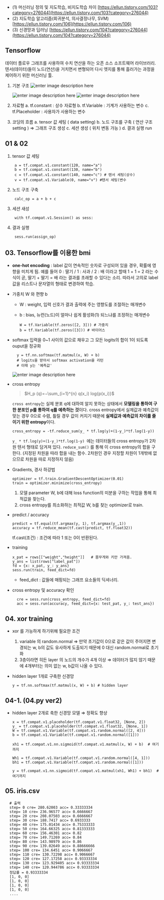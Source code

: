 -   (1) 머신러닝 정의 및 지도학습, 비지도학습 차이 
	[https://ellun.tistory.com/103?category=276044](https://ellun.tistory.com/103?category=276044)
-   (2) 지도학습 알고리즘(회귀분석, 의사결정나무, SVM)
    [https://ellun.tistory.com/106](https://ellun.tistory.com/106)
-   (3) 신경망과 딥러닝
	[https://ellun.tistory.com/104?category=276044](https://ellun.tistory.com/104?category=276044)

## Tensorflow
데이터 플로우 그래프를 사용하여 수치 연산을 하는 오픈 소스 소프트웨어 라이브러리.
텐서(데이터)들이 노드(연산)을 거치면서 변형되어 다시 엣지를 통해 흘러가는 과정을 제어하기 위한 머신러닝 툴.


1) 기본 구조
		![enter image description here](https://img1.daumcdn.net/thumb/R1280x0/?scode=mtistory2&fname=https://t1.daumcdn.net/cfile/tistory/2256FA33596D8E7029)

	![enter image description here](https://img1.daumcdn.net/thumb/R1280x0/?scode=mtistory2&fname=https://t1.daumcdn.net/cfile/tistory/24A52033596D904436)
	![enter image description here](https://img1.daumcdn.net/thumb/R1280x0/?scode=mtistory2&fname=https://t1.daumcdn.net/cfile/tistory/21B8F533596D921B33)

2) 자료형
	a. tf.constant : 상수 자료형
	b. tf.Variable : 기계가 사용하는 변수
	c. tf.Placeholder : 사용자가 사용하는 변수

3) 코딩의 흐름
	a. tensor 값 세팅 ( data setting)
	b. 노드 구조를 구축 ( 연산 구조 setting ) ⇒ 그래프 구조 생성
	c. 세션 생성 ( 위치 변동 가능 )
	d. 결과 실행 run

## 01 & 02
1. tensor 값 세팅

		a = tf.compat.v1.constant(120, name="a")
		b = tf.compat.v1.constant(130, name="b")
		c = tf.compat.v1.constant(140, name="c") # 텐서 세팅(상수)
		v = tf.compat.v1.Variable(0, name="v") #텐서 세팅(변수

2. 노드 구조 구축

		calc_op = a + b + c

3. 세션 새성

		with tf.compat.v1.Session() as sess:

4. 결과 실행

		sess.run(assign_op)

## 03. Tensorflow를 이용한 bmi
- **one-hot encoding** : label 값이 연속적인 숫자로 구성되어 있을 경우, 확률에 영향을 미치게 됨. 
예를 들어 0 : 딸기 / 1 : 사과 / 2 : 배 이라고 할때 
1 + 1  = 2 라는 수식이 곧, 딸기 + 딸기 = 배 라는 결과를 초래할 수 있다는 소리.
따라서 고의로 label 값을 리스트나 문자열의 형태로 변경하여 학습.
- 가중치  W 와 편향 b
	- W : weight, 입력 신호가 결과 출력에 주는 영향도를 조절하는 매개변수
	- b : bias,  뉴런(노드)이 얼마나 쉽게 활성화(1) 되느냐를 조정하는 매개변수

		  W = tf.Variable(tf.zeros([2, 3])) # 가중치  
		  b = tf.Variable(tf.zeros([3])) # 바이어스

- softmax
	입력을 0~1 사이의 값으로 채우고 그 모든 logits의 합이 1이 되도록 ouput을 정규화

		y = tf.nn.softmax(tf.matmul(x, W) + b)
		# logits을 받아서 softmax activation을 리턴
		# 이때 y는 '예측값'
	![enter image description here](https://img1.daumcdn.net/thumb/R1280x0/?scode=mtistory2&fname=http://cfile6.uf.tistory.com/image/9936A2385B75492A045026)

- cross entropy
	> $H_p (q)=−\sum_{i=1}^{n}  q(x_i) log{p(x_i)}$

	``cross entropy``는 실제 분포 q에 대하여 알지 못하는 상태에서 **모델링을 통하여 구한 분포인 p를 통하여 q를 예측하는 것**이다.
	cross entropy에서 실제값과 예측값이 맞는 경우 0으로 수렴, 틀릴 경우 값이 커지기 때문에 **실제값과 예측값의 차이를 줄이기 위한 entropy**이다. 

	  cross_entropy = -tf.reduce_sum(y_ * tf.log(y)+(1-y_)*tf.log(1-y))  

	``y_ * tf.log(y)+(1-y_)*tf.log(1-y) ``에는 데이터들의 cross entropy가 2차원 텐서 형태로 담겨져 있다. ``reduce_sum()`` 를 통해  이 cross entropy의 합을 구한다. (지정된 차원을 따라 합을 내는 함수. 2차원인 경우 지정할 차원이 1개밖에 없으므로 차원을 따로 지정하지 않음)

- Gradients, 경사 하강법

	  optimizer = tf.train.GradientDescentOptimizer(0.01)  
	  train = optimizer.minimize(cross_entropy)

	1) 모델 parameter W, b에 대해 loss function의 미분을 구하는 작업을 통해 최적값을 찾는다.
	2) cross entropy를 최소화하는 최적값 W, b를 찾는 optimizer로 train.

- predict / accuracy

	  predict = tf.equal(tf.argmax(y, 1), tf.argmax(y_,1))  
	  accuracy = tf.reduce_mean(tf.cast(predict, tf.float32))

	tf.cast(조건) : 조건에 따라 1 또는 0이 반환된다.

- training

	  x_pat = rows[["weight","height"]]   # 몸무게와 키만 가져옴.  
	  y_ans = list(rows["label_pat"])  
	  fd = {x: x_pat, y_: y_ans}  
	  sess.run(train, feed_dict=fd)

	- feed_dict : 값들에 매핑되는 그래프 요소들의 딕셔너리.

- cross entropy 및 accuracy 확인
	
		cre = sess.run(cross_entropy, feed_dict=fd)  
		acc = sess.run(accuracy, feed_dict={x: test_pat, y_: test_ans})

## 04. xor training

 - xor 를 가능하게 하기위해 필요한 조건  
   1. variable 의 random.normal  ⇒ 만약 초기값이 0으로 같은 값이 주어지면 변경되는 w, b의 값도 유사하게 도출되기 때문에 0 대신 random.normal로 초기화
   2. 3층이라면 히든 layer 의 노드의 개수가 4개 이상 ⇒ 데이터가 많지 않기 때문에 4개부터는 의미 없는 w, b값이 나올 수 있다.

- hidden layer 1개로 구축한 신경망

	  y = tf.nn.softmax(tf.matmul(x, W) + b) # hidden layer

## 04-1. (04.py ver2)
- hidden layer 2개로 축한 신경망 모델 ⇒ 정확도 향상

	  x = tf.compat.v1.placeholder(tf.compat.v1.float32, [None, 2])  
	  y_ = tf.compat.v1.placeholder(tf.compat.v1.float32, [None, 1])  
	  W = tf.compat.v1.Variable(tf.compat.v1.random.normal([2, 4]))  
	  b = tf.compat.v1.Variable(tf.compat.v1.random.normal([1]))  
	  
	  xh1 = tf.compat.v1.nn.sigmoid(tf.compat.v1.matmul(x, W) + b)  # 여기까지  
	  
	  Wh1 = tf.compat.v1.Variable(tf.compat.v1.random.normal([4, 1]))  
	  bh1 = tf.compat.v1.Variable(tf.compat.v1.random.normal([1]))  
	  
	  y = tf.compat.v1.nn.sigmoid(tf.compat.v1.matmul(xh1, Wh1) + bh1)  # 여기까지

## 05. iris.csv 

	  # 출력
	  step= 0 cre= 280.62003 acc= 0.33333334
	  step= 10 cre= 236.96577 acc= 0.6666667
	  step= 20 cre= 208.07503 acc= 0.6666667
	  step= 30 cre= 188.7417 acc= 0.6933333
	  step= 40 cre= 175.01434 acc= 0.75333333
	  step= 50 cre= 164.66325 acc= 0.81333333
	  step= 60 cre= 156.46301 acc= 0.82
	  step= 70 cre= 149.71269 acc= 0.84
	  step= 80 cre= 143.98979 acc= 0.86
	  step= 90 cre= 139.02649 acc= 0.88666666
	  step= 100 cre= 134.6451 acc= 0.9066667
	  step= 110 cre= 130.72298 acc= 0.9066667
	  step= 120 cre= 127.17258 acc= 0.93333334
	  step= 130 cre= 123.929405 acc= 0.93333334
	  step= 140 cre= 120.944786 acc= 0.93333334
	  정답률 = 0.93333334
	  [1, 0, 0]
	  [1, 0, 0]
	  [1, 0, 0]
	  [1, 0, 0]
	  ....
	
